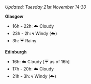 *Updated: Tuesday 21st November 14:30*

**Glasgow**

* 16h - 22h: :cloud: Cloudy
* 23h - 2h: :cyclone: Windy (:cloud:)
* 3h: :umbrella: Rainy

**Edinburgh**

* 16h: :cloud: Cloudy [:umbrella: as of 16h]
* 17h - 20h: :cloud: Cloudy
* 21h - 3h: :cyclone: Windy (:cloud:)
